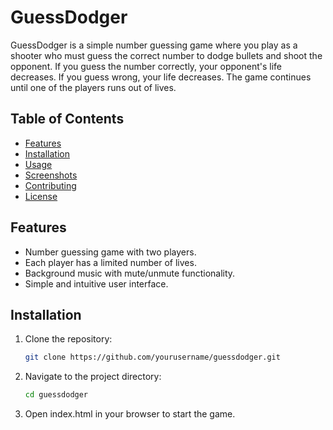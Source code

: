 # GuessDodger

GuessDodger is a simple number guessing game where you play as a shooter who must guess the correct number to dodge bullets and shoot the opponent. If you guess the number correctly, your opponent's life decreases. If you guess wrong, your life decreases. The game continues until one of the players runs out of lives.

## Table of Contents
- [Features](#features)
- [Installation](#installation)
- [Usage](#usage)
- [Screenshots](#screenshots)
- [Contributing](#contributing)
- [License](#license)

## Features
- Number guessing game with two players.
- Each player has a limited number of lives.
- Background music with mute/unmute functionality.
- Simple and intuitive user interface.

## Installation
1. Clone the repository:
   ```sh
   git clone https://github.com/yourusername/guessdodger.git
2. Navigate to the project directory:
   ```sh
   cd guessdodger
3. Open index.html in your browser to start the game.
